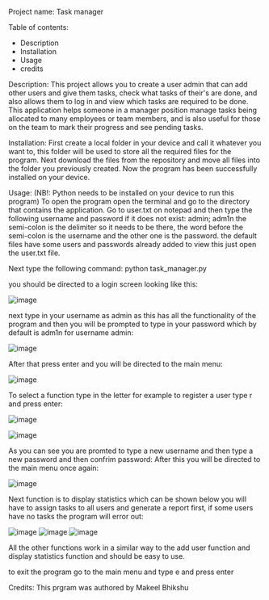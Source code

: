 Project name: Task manager

Table of contents:
- Description
- Installation
- Usage
- credits

Description: 
This project allows you to create a user admin that can add other users and give them tasks, check what tasks of their's are done, 
and also allows them to log in and view which tasks are required to be done. 
This application helps someone in a manager position manage tasks being allocated to many employees or team members, and is also useful for
those on the team to mark their progress and see pending tasks.

Installation:
First create a local folder in your device and call it whatever you want to,
this folder will be used to store all the required files for the program.
Next download the files from the repository and move all files into the folder you previously created.
Now the program has been successfully installed on your device.

Usage: (NB!: Python needs to be installed on your device to run this program)
To open the program open the terminal and go to the directory that contains the application.
Go to user.txt on notepad and then type the following username and password if it does not exist: admin; adm1n
the semi-colon is the delimiter so it needs to be there, the word before the semi-colon is the username and the other one is the password.
the default files have some users and passwords already added to view this just open the user.txt file.

Next type the following command:  python task_manager.py

you should be directed to a login screen looking like this:

![image](https://github.com/MB-550/Database/assets/149601983/0cf42466-a9ac-40c3-a1fd-8b9707fd27a5)


next type in your username as admin as this has all the functionality of the program and 
then you will be prompted to type in your password which by default is adm1n for username admin:

![image](https://github.com/MB-550/Database/assets/149601983/4a6df614-b16b-44ce-af2f-dcc903c9b4e3)


After that press enter and you will be directed to the main menu:

![image](https://github.com/MB-550/Database/assets/149601983/bda68b8d-0de8-4d5a-a09d-b9666f63712c)


To select a function type in the letter for example to register a user type r and press enter:


![image](https://github.com/MB-550/Database/assets/149601983/a72e9ffa-f6c6-4d8d-b97f-295df8f82631)

![image](https://github.com/MB-550/Database/assets/149601983/fc791335-63fa-429a-abe4-9e231d9b0795)


As you can see you are promted to type a new username and then type a new password and then confrim password:
After this you will be directed to the main menu once again:

![image](https://github.com/MB-550/Database/assets/149601983/0b230374-c7b5-4a21-acf3-dfde0a14a185)


Next function is to display statistics which can be shown below you will have to assign tasks to all users and generate a report first, if some users have no tasks the program will error out:

![image](https://github.com/MB-550/Database/assets/149601983/34773994-1a74-4488-8784-4d4a0cc091c4)
![image](https://github.com/MB-550/Database/assets/149601983/cc046412-4cf0-4bde-977e-e8d2cbd19cea)
![image](https://github.com/MB-550/Database/assets/149601983/588710df-8efa-4f0e-9a6a-77f6f9e4120c)

All the other functions work in a similar way to the add user function and display statistics function and should be easy to use.

to exit the program go to the main menu and type e and press enter

Credits:
This prgram was authored by Makeel Bhikshu


